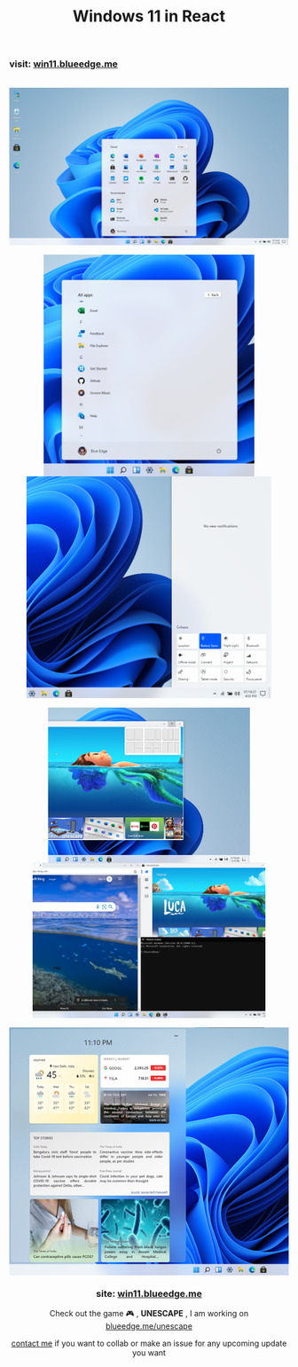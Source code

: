 <h1 align="center">Windows 11 in React</h1>
<br>

### visit: [win11.blueedge.me](https://win11.blueedge.me)

<br>

<img align=top src="./public/img/home.png"/>


<div align="center">
    <br>
    <img align=top src="./public/img/allapps.png" height="400"/>
    <img align=top src="./public/img/sideNav.png" height="400"/>
<div>

<br>

<div align="center">
    <img align=top src="./public/img/snapping.png" height="280"/>
    <img align=top src="./public/img/layout.png" height="280"/>
<div>

<br>

<img align=top src="./public/img/widgets.png"/>


### site: [win11.blueedge.me](https://win11.blueedge.me)

Check out the game 🎮 , **UNESCAPE** , I am working on [blueedge.me/unescape](https://blueedge.me/unescape)

[contact me](mailto:blueedgetechno@gmail.com) if you want to collab or make an issue for any upcoming update you want 
